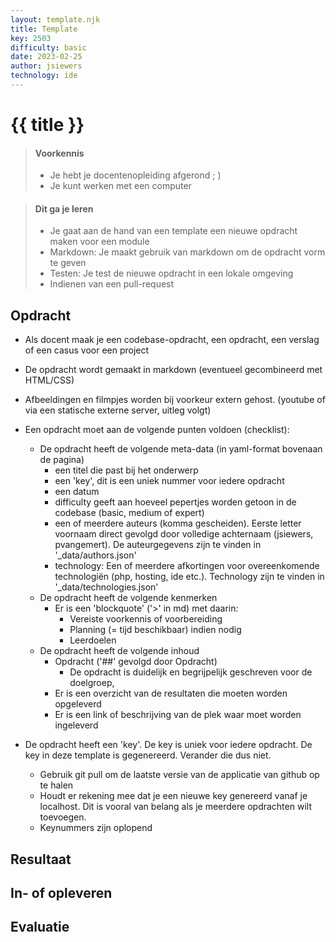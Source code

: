 ```yaml
---
layout: template.njk
title: Template
key: 2503
difficulty: basic
date: 2023-02-25
author: jsiewers
technology: ide
---
```


# {{ title }}

> #### Voorkennis
> * Je hebt je docentenopleiding afgerond ; )
> * Je kunt werken met een computer

> #### Dit ga je leren
> * Je gaat aan de hand van een template een nieuwe opdracht maken voor een module
> * Markdown: Je maakt gebruik van markdown om de opdracht vorm te geven
> * Testen: Je test de nieuwe opdracht in een lokale omgeving
> * Indienen van een pull-request

## Opdracht
* Als docent maak je een codebase-opdracht, een opdracht, een verslag of een casus voor een project
* De opdracht wordt gemaakt in markdown (eventueel gecombineerd met HTML/CSS)
* Afbeeldingen en filmpjes worden bij voorkeur extern gehost. (youtube of via een statische externe server, uitleg volgt)
* Een opdracht moet aan de volgende punten voldoen (checklist):
    * De opdracht heeft de volgende meta-data (in yaml-format bovenaan de pagina)
        * een titel die past bij het onderwerp
        * een 'key', dit is een uniek nummer voor iedere opdracht
        * een datum
        * difficulty geeft aan hoeveel pepertjes worden getoon in de codebase (basic, medium of expert)
        * een of meerdere auteurs (komma gescheiden). Eerste letter voornaam direct gevolgd door volledige achternaam (jsiewers, pvangemert). De auteurgegevens zijn te vinden in '_data/authors.json'
        * technology: Een of meerdere afkortingen voor overeenkomende technologiën (php, hosting, ide etc.). Technology zijn te vinden in '_data/technologies.json'
    * De opdracht heeft de volgende kenmerken
        * Er is een 'blockquote' ('>' in md) met daarin:
            * Vereiste voorkennis of voorbereiding
            * Planning (= tijd beschikbaar) indien nodig
            * Leerdoelen
    * De opdracht heeft de volgende inhoud
        * Opdracht ('##' gevolgd door Opdracht)
            *  De opdracht is duidelijk en begrijpelijk geschreven voor de doelgroep, 
        * Er is een overzicht van de resultaten die moeten worden opgeleverd
        * Er is een link of beschrijving van de plek waar moet worden ingeleverd


* De opdracht heeft een 'key'. De key is uniek voor iedere opdracht. De key in deze template is gegenereerd. Verander die dus niet.
    *  Gebruik git pull om de laatste versie van de applicatie van github op te halen
    *  Houdt er rekening mee dat je een nieuwe key genereerd vanaf je localhost. Dit is vooral van belang als je meerdere opdrachten wilt toevoegen.
    *  Keynummers zijn oplopend

## Resultaat
## In- of opleveren
## Evaluatie
